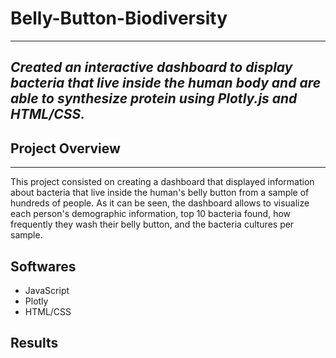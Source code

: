 # Belly-Button-Biodiversity
---
## _Created an interactive dashboard to display bacteria that live inside the human body and are able to synthesize protein using Plotly.js and HTML/CSS._

## Project Overview
---
This project consisted on creating a dashboard that displayed information about bacteria that live inside the human's belly button from a sample of hundreds of people. As it can be seen, the dashboard allows to visualize each person's demographic information, top 10 bacteria found, how frequently they wash their belly button, and the bacteria cultures per sample.

## Softwares

* JavaScript
* Plotly
* HTML/CSS

## Results
